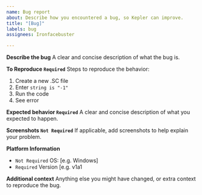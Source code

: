 ```yaml
---
name: Bug report
about: Describe how you encountered a bug, so Kepler can improve.
title: "[Bug]"
labels: bug
assignees: Ironfacebuster

---
```


**Describe the bug**
A clear and concise description of what the bug is.

**To Reproduce  `Required`**
Steps to reproduce the behavior:
1. Create a new .SC file
2. Enter `string is "-1"`
3. Run the code
4. See error

**Expected behavior  `Required`**
A clear and concise description of what you expected to happen.

**Screenshots `Not Required`**
If applicable, add screenshots to help explain your problem.

**Platform Information**
 - `Not Required` OS: [e.g. Windows]
 - `Required` Version [e.g. v1a1

**Additional context**
Anything else you might have changed, or extra context to reproduce the bug.

